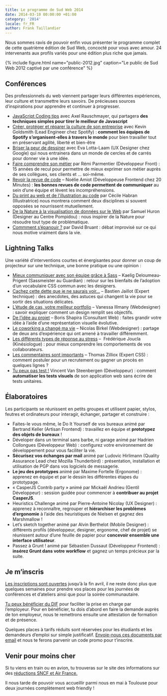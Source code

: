 ```yaml
---
title: Le programme de Sud Web 2014
date: 2014-03-10 00:00:00 +01:00
category: '2014'
locale: fr_FR
author: Frank Taillandier
---
```


Nous sommes ravis de pouvoir enfin vous présenter le programme complet de cette quatrième édition de Sud Web, concocté pour vous avec amour. 24 intervenants aux profils variés pour une édition plus riche que jamais.

{% include figure.html name="public-2012.jpg" caption="Le public de Sud Web 2012 captivé par une conférence" %}

## Conférences

Des professionnels du web viennent partager leurs différentes expériences, leur culture et transmettre leurs savoirs. De précieuses sources d&rsquo;inspirations pour apprendre et continuer à progresser.

* [JavaScript Coding tips][2] avec Axel Rauschmayer, qui partagera **des techniques simples pour tirer le meilleur de Javascript**
* [Créer, protéger et réparer la culture de son entreprise][3] avec Kevin Goldsmith (Lead Engineer chez Spotify) : **comment les équipes de Spotify s&rsquo;organisent-elles à travers le monde** pour bien travailler tout en préservant agilité, liberté et bien-être
* [Briser la peur de dessiner][4] avec Eva Lotta-Laam (UX Designer chez Google) qui nous entrainera dans un monde de cercles et de carrés pour donner vie à une idée.
* [Faire comprendre son métier][5] par Rémi Parmentier (Développeur Front) : 15 années de recul pour permettre de mieux exprimer son métier auprès de ses collègues, ses clients et … soi-même.
* [Revoir la revue de code][6] &#8211; Noélie Amiot (Développeuse Frontend chez 20 Minutes) : **les bonnes revues de code permettent de communiquer** au sein d’une équipe et lèvent les incompréhensions.
* [Du print au web et de l’illustration au code][7] par Cécile Habran (Illustratrice) nous montrera comment deux disciplines si souvent opposées se nourrissent mutuellement.
* [De la Nature à la visualisation de données sur le Web][8] par Samuel Huron (Designer au Centre Pompidou) : nous inspirer de la Nature pour résoudre tout type de problématique.
* [Commment s&rsquo;épanouir ?][9] par David Bruant : débat improvisé sur ce qui nous motive vraiment dans la vie.

## Lightning Talks

Une variété d&rsquo;interventions courtes et énergisantes pour donner un coup de projecteur sur une technique, une bonne pratique ou une opinion :

* [Mieux communiquer avec son équipe grâce à Sass][10] &#8211; Kaelig Deloumeau-Prigent (Sassmeister au Guardian) : retour sur les bienfaits de l&rsquo;adoption d&rsquo;un vocabulaire CSS commun avec les designers.
* [Cachez cette dette que je ne saurais voir&#8230;][11] &#8211; Bastien Jaillot (Expert technique) : des anecdotes, des astuces qui changent la vie pour se sortir des situations délicates.
* [L&rsquo;étude de cas, votre meilleur portfolio][12] &#8211; Vanessa Illmany (Webdesigner) : savoir expliquer comment un design remplit ses objectifs.
* [De l&rsquo;idée au projet][13] &#8211; Boris Shapira (Consultant Web) : faites grandir votre idée à l&rsquo;aide d&rsquo;une représentation visuelle évolutive.
* [Le coworking a changé ma vie][14] &#8211; Nicolas Birkel (Webdesigner) : partage de deux ans d&rsquo;expérience qui ont amené à travailler différemment.
* [Les différents types de réponse au stress][15] &#8211;  Frédérique Joucla (Kinésiologue) : pour mieux comprendre les comportements de vos collaborateurs.
* [Les commentaires sont importants][16] &#8211; Thomas Zilliox (Expert CSS) : comment postuler pour un recrutement ou gagner un procès en quelques lignes ?
* [Tu peux pas test !][17] Vincent Van Steenbergen (Développeur) : comment **automatiser les tests visuels** de son application web sans écrire de tests unitaires.

## Élaboratoires

Les participants se réunissent en petits groupes et utilisent papier, stylos, feutres et ordinateurs pour interagir, échanger, partager et construire :

* Faites-le vous même, le Do It Yourself de vos bureaux animé par Bertrand Keller (Artisan Frontend) : travaillez en équipe et **prototypez des objets de bureaux** !
* Déveloper dans un terminal sans barbe, ni garage animé par Hadrien Collongues (Développeur Web) : configurez votre environnement de développement pour vous faciliter la vie.
* **Sécurisez vos échanges par mail** animé par Ludovic Hirlimann (Quality Assurance Lead chez Mozilla Thunderbird) : présentation, installation et utilisation de PGP dans vos logiciels de messagerie.
* **Le jeu des prototypes** animé par Maxime Fortelle (Ergonome) : apprenez en équipe et par le dessin les différentes étapes du prototypage.
* &laquo;&nbsp;CasperJS Contrib party&nbsp;&raquo; animé par Mickaël Andrieu (Gentil Développeur) : session guidée pour commencer à **contribuer au projet CasperJS**.
* Heuristics Challenge animé par Pierre-Antoine Nicolay (UX Designer) : apprenez à reconnaître, regrouper et **hiérarchiser les problèmes d&rsquo;ergonomie** à l&rsquo;aide des heuristiques de Nielsen et gagnez des Marshmallow !
* Let&rsquo;s sketch together animé par Alvin Berthelot (Mobile Designer) : différents profils (développeur, designer, ergonome, chef de projet) se réunissent autour d&rsquo;une feuille de papier pour **concevoir ensemble une interface utilisateur**.
* Passez à Grunt ! animé par Sébastien Dussaut (Développeur Frontend) : **insérez Grunt dans votre workflow** et gagnez un temps précieux par la suite.

## Je m’inscris

[Les inscriptions sont ouvertes][18] jusqu’à la fin avril, il ne reste donc plus que quelques semaines pour prendre vos places pour les journées de conférences et d’ateliers ainsi que pour la soirée communautaire.

[Tu peux bénéficier du DIF][19] pour faciliter la prise en charge par l&rsquo;employeur. Pour en bénéficier, tu dois d’abord en faire la demande auprès de ton employeur, nous te remettrons ensuite une attestation de formation et de présence.

Quelques places à tarifs réduits sont réservées pour les étudiants et les demandeurs d&rsquo;emploi sur simple justificatif. [Envoie-nous ces documents par email][20] et nous te ferons parvenir un code promo pour t’inscrire.

## Venir pour moins cher

Si tu viens en train ou en avion, tu trouveras sur le site des informations sur des [réductions SNCF et Air France.][21]

Il nous tarde de pouvoir vous accueillir parmi nous en mai à Toulouse pour deux journées complètement web friendly !

 [1]: http://sudweb.fr/2014/orateurs.html
 [2]: https://vimeo.com/102974011
 [3]: http://vimeo.com/102774091
 [4]: http://vimeo.com/104819042
 [5]: http://vimeo.com/105428541
 [6]: http://vimeo.com/102773707
 [7]: https://vimeo.com/102964379
 [8]: http://vimeo.com/104818965
 [9]: https://vimeo.com/103403865
 [10]: http://vimeo.com/104518620
 [11]: https://vimeo.com/102966355
 [12]: http://vimeo.com/104525273
 [13]: http://vimeo.com/104818641
 [14]: http://vimeo.com/104817858
 [15]: http://vimeo.com/103404732
 [16]: http://vimeo.com/104818223
 [17]: https://vimeo.com/103391120
 [18]: http://sudweb.fr/2014/inscription.html
 [19]: http://sudweb.fr/blog/2014/comment-beneficier-du-dif-pour-sud-web/
 [20]: mailto:contact@sudweb.fr
 [21]: http://sudweb.fr/blog/2014/venir-a-toulouse-a-tout-prix-mais-surtout-a-petits-prix/
